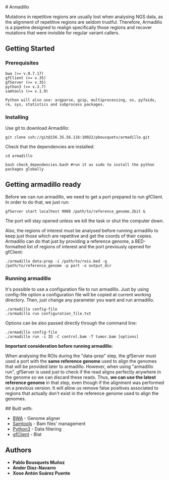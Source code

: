 <div class="align-justify">
# Armadillo

Mutations in repetitive regions are usually lost when analysing NGS data, as the alignment of repetitive regions are seldom trustful. Therefore, Armadillo is a pipeline designed to realign specifically those regions and recover mutations that were invisible for regular variant callers.


## Getting Started

### Prerequisites

```
bwa (>= v.0.7.17)
gfClient (>= v.35)
gfServer (>= v.35)
python3 (>= v.3.7)
samtools (>= v.1.9)

Python will also use: argparse, gzip, multiprocessing, os, pyfaidx, re, sys, statistics and subprocess packages.
```

### Installing

Use git to download Armadillo:

```
git clone ssh://git@156.35.56.116:10022/pbousquets/armadillo.git
```

Check that the dependencies are installed:

```
cd armadillo

bash check_dependencies.bash #run it as sudo to install the python packages globally
```

## Getting armadillo ready

Before we can run armadillo, we need to get a port prepared to run gfClient. In order to do that, we just run:

```
gfServer start localhost 9008 /path/to/reference_genome.2bit &
```
The port will stay opened unless we kill the task or shut the computer down.

Also, the regions of interest must be analysed before running armadillo to keep just those which are repetitive and get the coords of their copies. Armadillo can do that just by providing a reference genome, a BED-formatted list of regions of interest and the port previously opened for gfClient:

```
./armadillo data-prep -i /path/to/rois.bed -g /path/to/reference_genome -p port -o output_dir
```

### Running armadillo

It's possible to use a configuration file to run armadillo. Just by using config-file option a configuration file will be copied at current working directory. Then, just change any parameter you want and run armadillo.

```
./armadillo config-file
./armadillo run configuration_file.txt
```
Options can be also passed directly through the command line:

```
./armadillo config-file
./armadillo run -i ID -C control.bam -T tumor.bam [options]
```
__Important consideration before running armadillo:__

When analysing the ROIs during the "data-prep" step, the gfServer must used a port with the **same reference genome** used to align the genomes that will be provided later to armadillo. However, when using "armadillo run", gfServer is used just to check if the read aligns perfectly anywhere in the genome so we can discard these reads. Thus, **we can use the latest reference genome** in that step, even though if the alignment was performed on a previous version. It will allow us remove false positives associated to regions that actually don't exist in the reference genome used to align the genomes.
</div>
## Built with:

* [BWA](http://bio-bwa.sourceforge.net/) - Genome aligner
* [Samtools](http://www.htslib.org/doc/samtools.html) - Bam files' management
* [Python3](https://www.python.org) - Data filtering
* [gfClient](https://genome.ucsc.edu/goldenPath/help/blatSpec.html#gfClientUsage) - Blat

## Authors

* **Pablo Bousquets Muñoz**
* **Ander Díaz-Navarro**
* **Xose Antón Suárez Puente**
